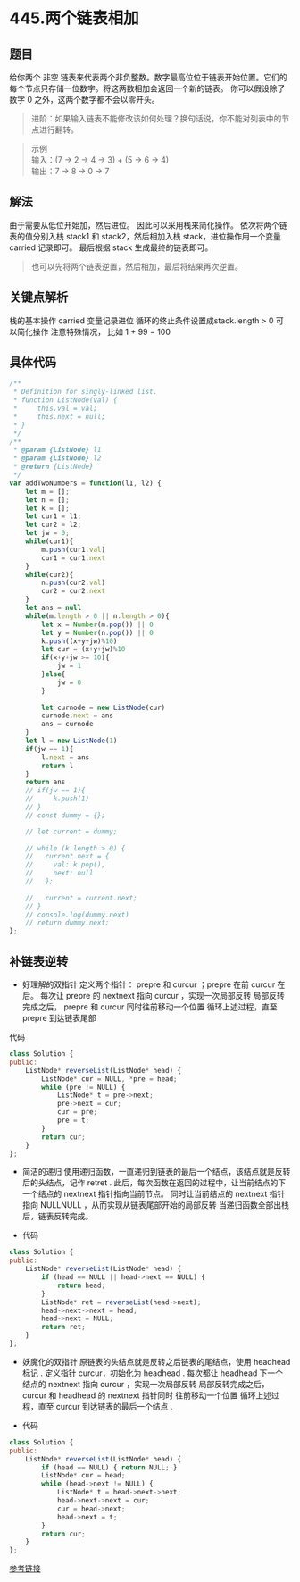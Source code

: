# 445.两个链表相加
## 题目
给你两个 非空 链表来代表两个非负整数。数字最高位位于链表开始位置。它们的每个节点只存储一位数字。将这两数相加会返回一个新的链表。
你可以假设除了数字 0 之外，这两个数字都不会以零开头。
> 进阶：如果输入链表不能修改该如何处理？换句话说，你不能对列表中的节点进行翻转。


> 示例<br>
输入：(7 -> 2 -> 4 -> 3) + (5 -> 6 -> 4)<br>
输出：7 -> 8 -> 0 -> 7

## 解法
由于需要从低位开始加，然后进位。 因此可以采用栈来简化操作。
依次将两个链表的值分别入栈 stack1 和 stack2，然后相加入栈 stack，进位操作用一个变量 carried 记录即可。
最后根据 stack 生成最终的链表即可。

>也可以先将两个链表逆置，然后相加，最后将结果再次逆置。

## 关键点解析
栈的基本操作
carried 变量记录进位
循环的终止条件设置成stack.length > 0 可以简化操作
注意特殊情况， 比如 1 + 99 = 100

## 具体代码
```js
/**
 * Definition for singly-linked list.
 * function ListNode(val) {
 *     this.val = val;
 *     this.next = null;
 * }
 */
/**
 * @param {ListNode} l1
 * @param {ListNode} l2
 * @return {ListNode}
 */
var addTwoNumbers = function(l1, l2) {
    let m = [];
    let n = [];
    let k = [];
    let cur1 = l1;
    let cur2 = l2;
    let jw = 0;
    while(cur1){
        m.push(cur1.val)
        cur1 = cur1.next
    }
    while(cur2){
        n.push(cur2.val)
        cur2 = cur2.next
    }
    let ans = null
    while(m.length > 0 || n.length > 0){
        let x = Number(m.pop()) || 0
        let y = Number(n.pop()) || 0
        k.push((x+y+jw)%10)
        let cur = (x+y+jw)%10
        if(x+y+jw >= 10){
            jw = 1
        }else{
            jw = 0
        }
        
        let curnode = new ListNode(cur)
        curnode.next = ans
        ans = curnode
    }
    let l = new ListNode(1)
    if(jw == 1){
        l.next = ans
        return l
    }
    return ans
    // if(jw == 1){
    //     k.push(1)
    // }
    // const dummy = {};

    // let current = dummy;
  
    // while (k.length > 0) {
    //   current.next = {
    //     val: k.pop(),
    //     next: null
    //   };
  
    //   current = current.next;
    // }
    // console.log(dummy.next)
    // return dummy.next;
};
```

## 补链表逆转
- 好理解的双指针
定义两个指针： prepre 和 curcur ；prepre 在前 curcur 在后。
每次让 prepre 的 nextnext 指向 curcur ，实现一次局部反转
局部反转完成之后， prepre 和 curcur 同时往前移动一个位置
循环上述过程，直至 prepre 到达链表尾部


代码
```js
class Solution {
public:
    ListNode* reverseList(ListNode* head) {
        ListNode* cur = NULL, *pre = head;
        while (pre != NULL) {
            ListNode* t = pre->next;
            pre->next = cur;
            cur = pre;
            pre = t;
        }
        return cur;
    }
};
```
- 简洁的递归
使用递归函数，一直递归到链表的最后一个结点，该结点就是反转后的头结点，记作 retret .
此后，每次函数在返回的过程中，让当前结点的下一个结点的 nextnext 指针指向当前节点。
同时让当前结点的 nextnext 指针指向 NULLNULL ，从而实现从链表尾部开始的局部反转
当递归函数全部出栈后，链表反转完成。


- 代码
```js
class Solution {
public:
    ListNode* reverseList(ListNode* head) {
        if (head == NULL || head->next == NULL) {
            return head;
        }
        ListNode* ret = reverseList(head->next);
        head->next->next = head;
        head->next = NULL;
        return ret;
    }
};
```
- 妖魔化的双指针
原链表的头结点就是反转之后链表的尾结点，使用 headhead 标记 .
定义指针 curcur，初始化为 headhead .
每次都让 headhead 下一个结点的 nextnext 指向 curcur ，实现一次局部反转
局部反转完成之后，curcur 和 headhead 的 nextnext 指针同时 往前移动一个位置
循环上述过程，直至 curcur 到达链表的最后一个结点 .


- 代码
```js
class Solution {
public:
    ListNode* reverseList(ListNode* head) {
        if (head == NULL) { return NULL; }
        ListNode* cur = head;
        while (head->next != NULL) {
            ListNode* t = head->next->next;
            head->next->next = cur;
            cur = head->next;
            head->next = t;
        }
        return cur;
    }
};
```



[参考链接](https://leetcode-cn.com/problems/reverse-linked-list/solution/fan-zhuan-lian-biao-shuang-zhi-zhen-di-gui-yao-mo-/)
